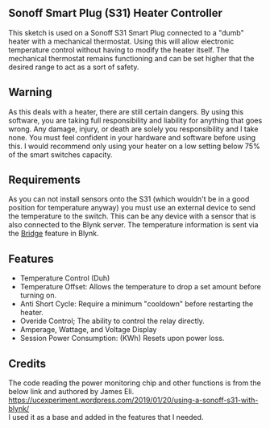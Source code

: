 ## Sonoff Smart Plug (S31) Heater Controller  

This sketch is used on a Sonoff S31 Smart Plug connected to a "dumb" heater with a mechanical thermostat.
Using this will allow electronic temperature control without having to modify the heater itself. The mechanical
thermostat remains functioning and can be set higher that the desired range to act as a sort of safety.


## Warning  

As this deals with a heater, there are still certain dangers. By using this software, you are taking full responsibility
and liability for anything that goes wrong. Any damage, injury, or death are solely you responsibility and I take none. 
You must feel confident in your hardware and software before using this. I would recommend only using your heater on a low 
setting below 75% of the smart switches capacity.

## Requirements

As you can not install sensors onto the S31 (which wouldn't be in a good position for temperature anyway) you must use an 
external device to send the temperature to the switch. This can be any device with a sensor that is also connected to the Blynk
server. The temperature information is sent via the [Bridge](http://docs.blynk.cc/#widgets-other-bridge) feature in Blynk.

## Features  
* Temperature Control (Duh)  
* Temperature Offset: Allows the temperature to drop a set amount before turning on.  
* Anti Short Cycle: Require a minimum "cooldown" before restarting the heater.
* Overide Control; The ability to control the relay directly.
* Amperage, Wattage, and Voltage Display
* Session Power Consumption: (KWh) Resets upon power loss.

## Credits  

The code reading the power monitoring chip and other functions is from the below link and authored by James Eli.  
https://ucexperiment.wordpress.com/2019/01/20/using-a-sonoff-s31-with-blynk/  
I used it as a base and added in the features that I needed.